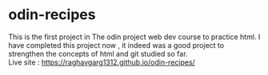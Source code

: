 # odin-recipes
This is the first project in The odin project web dev course to practice html.
I have completed this project now , it indeed was a good project to strengthen the concepts of html and git studied so far.
<br>
Live site : https://raghavgarg1312.github.io/odin-recipes/
